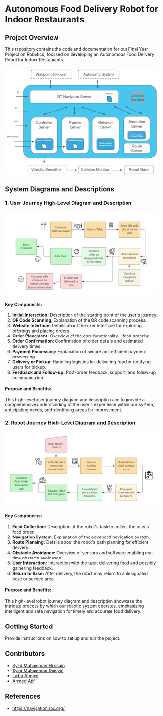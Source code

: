 # Autonomous Food Delivery Robot for Indoor Restaurants

## Project Overview

This repository contains the code and documentation for our Final Year Project on Robotics, focused on developing an Autonomous Food Delivery Robot for Indoor Restaurants.



![User Journey Diagram](https://github.com/SYED-M-HUSSAIN/Robotics_Capstone/blob/main/Screenshot%20from%202023-11-28%2011-27-26.png)

## System Diagrams and Descriptions

### 1. User Journey High-Level Diagram and Description

![User Journey Diagram](https://github.com/SYED-M-HUSSAIN/Robotics_Capstone/blob/main/Customer%20Journey%20revised.png)

#### Key Components:

1. **Initial Interaction:** Description of the starting point of the user's journey.
2. **QR Code Scanning:** Explanation of the QR code scanning process.
3. **Website Interface:** Details about the user interface for exploring offerings and placing orders.
4. **Order Placement:** Overview of the core functionality—food ordering.
5. **Order Confirmation:** Confirmation of order details and estimated delivery times.
6. **Payment Processing:** Explanation of secure and efficient payment processing.
7. **Delivery or Pickup:** Handling logistics for delivering food or notifying users for pickup.
8. **Feedback and Follow-up:** Post-order feedback, support, and follow-up communication.

#### Purpose and Benefits:

This high-level user journey diagram and description aim to provide a comprehensive understanding of the user's experience within our system, anticipating needs, and identifying areas for improvement.

### 2. Robot Journey High-Level Diagram and Description

![Robot Journey Diagram](https://github.com/SYED-M-HUSSAIN/Robotics_Capstone/blob/main/robotjourney.png)

#### Key Components:

1. **Food Collection:** Description of the robot's task to collect the user's food order.
2. **Navigation System:** Explanation of the advanced navigation system.
3. **Route Planning:** Details about the robot's path planning for efficient delivery.
4. **Obstacle Avoidance:** Overview of sensors and software enabling real-time obstacle avoidance.
5. **User Interaction:** Interaction with the user, delivering food and possibly gathering feedback.
6. **Return to Base:** After delivery, the robot may return to a designated base or service area.

#### Purpose and Benefits:

This high-level robot journey diagram and description showcase the intricate process by which our robotic system operates, emphasizing intelligent and safe navigation for timely and accurate food delivery.

## Getting Started

Provide instructions on how to set up and run the project.

## Contributors

- [Syed Muhammad Hussain](https://github.com/SYED-M-HUSSAIN)
- [Syed Muhammad Daniyal](link-to-your-github-profile)
- [Laiba Ahmed](link-to-your-github-profile)
- [Ahmed Atif](https://github.com/ProValarous)
## References

- https://navigation.ros.org/
  


